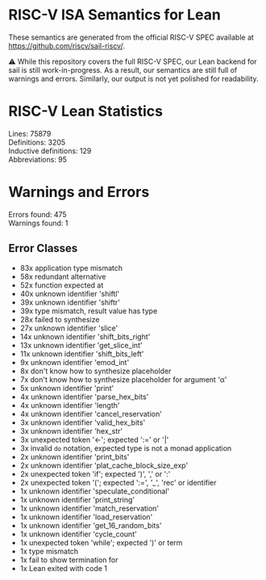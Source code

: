# RISC-V ISA Semantics for Lean

These semantics are generated from the official RISC-V SPEC available at
https://github.com/riscv/sail-riscv/.

⚠️ While this repository covers the full RISC-V SPEC, our Lean backend for sail
is still work-in-progress. As a result, our semantics are still full of warnings
and errors. Similarly, our output is not yet polished for readability.
# RISC-V Lean Statistics

Lines: 75879  
Definitions: 3205  
Inductive definitions: 129  
Abbreviations: 95  

# Warnings and Errors

Errors found: 475  
Warnings found: 1  

## Error Classes

- 83x application type mismatch
- 58x redundant alternative
- 52x function expected at
- 40x unknown identifier 'shiftl'
- 39x unknown identifier 'shiftr'
- 39x type mismatch, result value has type
- 28x failed to synthesize
- 27x unknown identifier 'slice'
- 14x unknown identifier 'shift_bits_right'
- 13x unknown identifier 'get_slice_int'
- 11x unknown identifier 'shift_bits_left'
- 9x unknown identifier 'emod_int'
- 8x don't know how to synthesize placeholder
- 7x don't know how to synthesize placeholder for argument 'α'
- 5x unknown identifier 'print'
- 4x unknown identifier 'parse_hex_bits'
- 4x unknown identifier 'length'
- 4x unknown identifier 'cancel_reservation'
- 3x unknown identifier 'valid_hex_bits'
- 3x unknown identifier 'hex_str'
- 3x unexpected token '←'; expected ':=' or '|'
- 3x invalid `do` notation, expected type is not a monad application
- 2x unknown identifier 'print_bits'
- 2x unknown identifier 'plat_cache_block_size_exp'
- 2x unexpected token 'if'; expected ')', ',' or ':'
- 2x unexpected token '('; expected ':=', '_', 'rec' or identifier
- 1x unknown identifier 'speculate_conditional'
- 1x unknown identifier 'print_string'
- 1x unknown identifier 'match_reservation'
- 1x unknown identifier 'load_reservation'
- 1x unknown identifier 'get_16_random_bits'
- 1x unknown identifier 'cycle_count'
- 1x unexpected token 'while'; expected ')' or term
- 1x type mismatch
- 1x fail to show termination for
- 1x Lean exited with code 1
